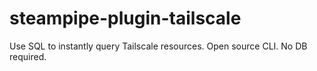 # steampipe-plugin-tailscale
Use SQL to instantly query Tailscale resources. Open source CLI. No DB required.
